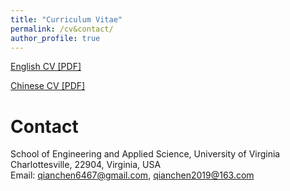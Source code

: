 ```yaml
---
title: "Curriculum Vitae"
permalink: /cv&contact/
author_profile: true
---
```


[English CV [PDF]](./files/cv/Uva_Chen_Qian.pdf)

[Chinese CV [PDF]](./files/cv/钱晨_弗吉尼亚大学研究生.pdf)

# Contact
School of Engineering and Applied Science, University of Virginia<br>
Charlottesville, 22904, Virginia, USA<br>
Email: qianchen6467@gmail.com, qianchen2019@163.com